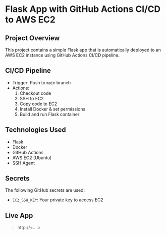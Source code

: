 # Flask App with GitHub Actions CI/CD to AWS EC2

## Project Overview
This project contains a simple Flask app that is automatically deployed to an AWS EC2 instance using GitHub Actions CI/CD pipeline.

## CI/CD Pipeline
- Trigger: Push to `main` branch
- Actions:
  1. Checkout code
  2. SSH to EC2
  3. Copy code to EC2
  4. Install Docker & set permissions
  5. Build and run Flask container

## Technologies Used
- Flask
- Docker
- GitHub Actions
- AWS EC2 (Ubuntu)
- SSH Agent

## Secrets
The following GitHub secrets are used:
- `EC2_SSH_KEY`: Your private key to access EC2

## Live App
> http://<....>


